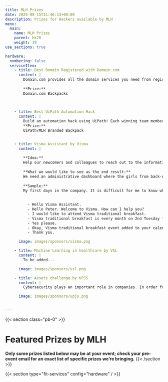 ```yaml
---
title: MLH Prizes
date: 2020-08-15T11:46:13+00:00
description: Prizes for Hackers available by MLH
menu:
  main:
    name: MLH Prizes
    parent: hk20
    weight: 19
use_sections: true

hardware:
  numbering: false
  serviceItem:
    - title: Best Domain Registered with Domain.com
      content: |
        Domain.com provides all the domain services you need from registration to hosting to SSL certificates and beyond. Each hacker will receive a FREE domain name and year of domain privacy from Domain.com for their project this weekend! 
        
        **Prize:**
        Domain.com Backpacks
      
      

    - title: Best UiPath Automation Hack
      content: |
        Build an automation hack using UiPath! Each winning team member will receive a UiPath Branded Backpack.
        **Prize:**
        UiPath/MLH Branded Backpack


    - title: Visma Assistant by Visma
      content: |
        
        **Idea:** 
        Help our newcomers and colleagues to reach out to the information they need quicker and flexible via AI Voice Assistant. As a newcomer it's difficult to handle all information from the very beginning, so to keep on track you need a smart assistant to help you out. And because we're Google positive, we'd be happy if you'll use Google as a preferred platform. Other preferred integrations are Google Calendar, Slack, etc. 
        
        **What we would like to see as the end result:** 
        We need an administrative dashboard where the girls from back-office can add common questions and answers to them, they should be able to set events which you want to attend. We would like to have the ability to talk to the Visma Assistant via Google Assistant and also we would like to use it inside our Slack.       
        
        **Sample:**
        My first days in the company. It is difficult for me to know which events I need to attend, when I need to fill my working hours form and so on. But lucky me, in the company we have a Virtual Assistant to help with these everyday tasks.  I heard from a colleague that we have traditional breakfasts each month, but I have  no event in my calendar. I also heard from a colleague that our Virtual Assistant knows everything about these types of events, and can invite me to them. So I am going to ask it about the event:
          
        
          - Hello Visma Assistant.
          - Hello Peter. Welcome to Visma. How can I help you?
          - I would like to attend Visma traditional breakfast.
          - Visma traditional breakfast is every month on 2nd Tuesday from 7:30 to 8:30. Do you want me to add it to your calendar?
          - Yes please.
          - Okay, Visma traditional breakfast event added to your calendar.
          - Thank you.

      image: images/sponsors/visma.png

    - title: Machine Learning in healthcare by VSL
      content: |
        To be added...

      image: images/sponsors/vsl.png

    - title: Assets challenge by UPJŠ
      content: |
        Cybersecurity plays an important role in companies. In order for companies to have an overview of cyber threats and attacks targeting their computer network, it is necessary to effectively evaluate the obtained data. Feel free to use this one-week dataset from real computer networks in the Czech Republic containing over 500 million security alerts. Help us build a solution to protect companies against cyber threats via their visualization, forecasting or profiling or other methods.

      image: images/sponsors/upjs.png


---
```


{{< section class="pb-0" >}}
# Featured Prizes by MLH

**Only some prizes listed below may be at your event; 
check your pre-event email for an exact list of specific prizes we’re bringing.**
{{< /section >}}

{{< section type="fit-services" config="hardware" / >}}




